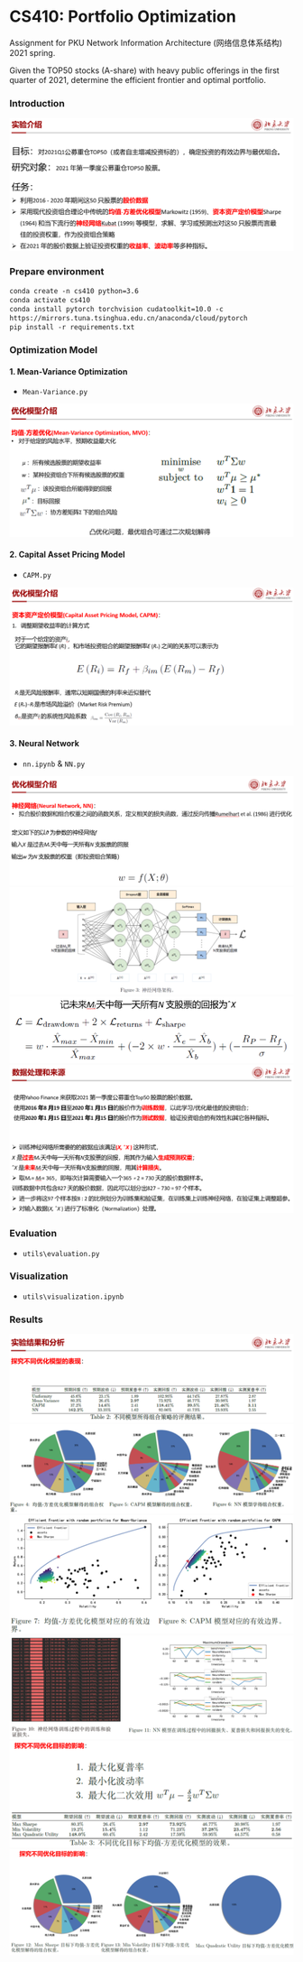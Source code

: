 # CS410: Portfolio Optimization

Assignment for PKU Network Information Architecture (网络信息体系结构) 2021 spring.

Given the TOP50 stocks (A-share) with heavy public offerings in the first quarter of 2021, determine the efficient frontier and optimal portfolio.

### Introduction

![introduction](figures/introduction.png)

### Prepare environment
```
conda create -n cs410 python=3.6
conda activate cs410
conda install pytorch torchvision cudatoolkit=10.0 -c https://mirrors.tuna.tsinghua.edu.cn/anaconda/cloud/pytorch
pip install -r requirements.txt 
```

### Optimization Model

#### 1. Mean-Variance Optimization

- `Mean-Variance.py`

![mvo](figures/mvo.png)

#### 2. Capital Asset Pricing Model

- `CAPM.py`

![capm](figures/capm.png)

#### 3. Neural Network

- `nn.ipynb` & `NN.py`

![nn1](figures/nn1.png)
![nn2](figures/nn2.png)
![nn3](figures/nn3.png)
![nn3](figures/nn4.png)

### Evaluation

- `utils\evaluation.py`

### Visualization

- `utils\visualization.ipynb`

### Results

![results1](figures/results1.png)
![results2](figures/results2.png)
![results3](figures/results3.png)
![results4](figures/results4.png)
![results5](figures/results5.png)
![results6](figures/results6.png)